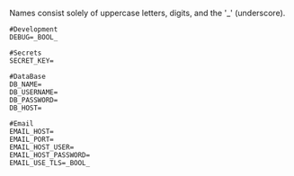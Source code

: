Names consist solely of uppercase letters, digits, and the '_' (underscore).
```
#Development
DEBUG=_BOOL_  

#Secrets
SECRET_KEY=   

#DataBase
DB_NAME=   
DB_USERNAME=   
DB_PASSWORD=   
DB_HOST=   

#Email
EMAIL_HOST=   
EMAIL_PORT=   
EMAIL_HOST_USER=   
EMAIL_HOST_PASSWORD=   
EMAIL_USE_TLS=_BOOL_
```
